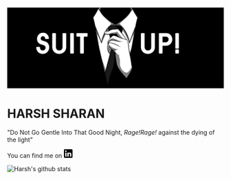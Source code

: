 ![Me](suitUp.jpeg)

# HARSH SHARAN
 "Do Not Go Gentle Into That Good Night, _Rage!Rage!_ against the dying of the light"

<!-- You can find me on LinkedIn: https://www.linkedin.com/in/harsh-sharan -->

<!-- Actual text -->

You can find me on <img src="lin.png" alt="LinkedIn" width="20"/>

<!-- Links to your social media accounts -->

[1]: https://www.linkedin.com/in/heinz-martin/

![Harsh's github stats](https://github-readme-stats.vercel.app/api?username=sharan8844&show_icons=true&theme=gruvbox)
